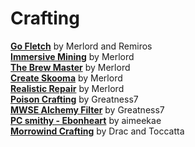 # Crafting

[**Go Fletch**](https://www.nexusmods.com/morrowind/mods/46752) by Merlord and Remiros  
[**Immersive Mining**](https://www.nexusmods.com/morrowind/mods/46041) by Merlord  
[**The Brew Master**](https://www.nexusmods.com/morrowind/mods/45472) by Merlord  
[**Create Skooma**](https://www.nexusmods.com/morrowind/mods/45419) by Merlord  
[**Realistic Repair**](https://www.nexusmods.com/morrowind/mods/46673) by Merlord  
[**Poison Crafting**](https://www.nexusmods.com/morrowind/mods/45729) by Greatness7  
[**MWSE Alchemy Filter**](https://www.nexusmods.com/morrowind/mods/44808) by Greatness7  
[**PC smithy - Ebonheart**](http://mw.modhistory.com/download-35-10219) by aimeekae  
[**Morrowind Crafting**](http://mw.modhistory.com/download-1-10477) by Drac and Toccatta  
